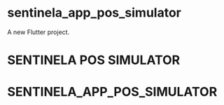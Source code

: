 # sentinela_app_pos_simulator

A new Flutter project.

# SENTINELA POS SIMULATOR
# SENTINELA_APP_POS_SIMULATOR
